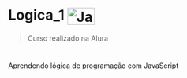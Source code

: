 # Logica_1 <img align="center" alt="JavaScript" height="35" width="55" src="https://www.vectorlogo.zone/logos/javascript/javascript-icon.svg"/>


>  Curso realizado na Alura
#
 Aprendendo lógica de programação com JavaScript 